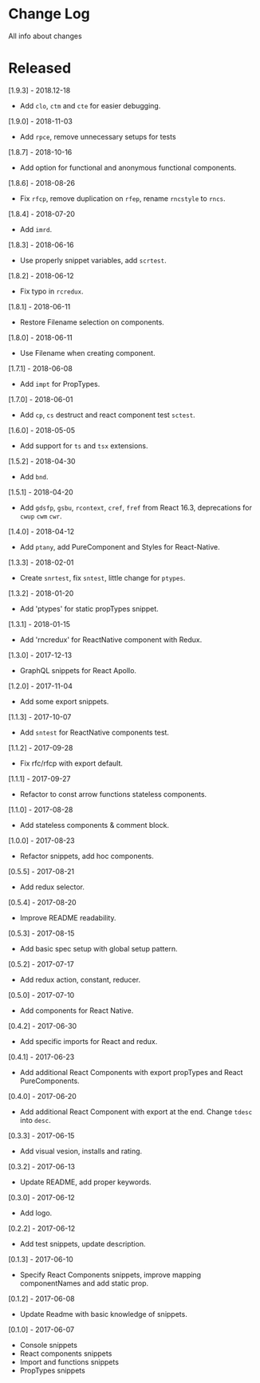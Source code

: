 # Change Log

All info about changes

# Released

[1.9.3] - 2018.12-18

- Add `clo`, `ctm` and `cte` for easier debugging.

[1.9.0] - 2018-11-03

- Add `rpce`, remove unnecessary setups for tests

[1.8.7] - 2018-10-16

- Add option for functional and anonymous functional components.

[1.8.6] - 2018-08-26

- Fix `rfcp`, remove duplication on `rfep`, rename `rncstyle` to `rncs`.

[1.8.4] - 2018-07-20

- Add `imrd`.

[1.8.3] - 2018-06-16

- Use properly snippet variables, add `scrtest`.

[1.8.2] - 2018-06-12

- Fix typo in `rcredux`.

[1.8.1] - 2018-06-11

- Restore Filename selection on components.

[1.8.0] - 2018-06-11

- Use Filename when creating component.

[1.7.1] - 2018-06-08

- Add `impt` for PropTypes.

[1.7.0] - 2018-06-01

- Add `cp`, `cs` destruct and react component test `sctest`.

[1.6.0] - 2018-05-05

- Add support for `ts` and `tsx` extensions.

[1.5.2] - 2018-04-30

- Add `bnd`.

[1.5.1] - 2018-04-20

- Add `gdsfp`, `gsbu`, `rcontext`, `cref`, `fref` from React 16.3, deprecations for `cwup` `cwm` `cwr`.

[1.4.0] - 2018-04-12

- Add `ptany`, add PureComponent and Styles for React-Native.

[1.3.3] - 2018-02-01

- Create `snrtest`, fix `sntest`, little change for `ptypes`.

[1.3.2] - 2018-01-20

- Add 'ptypes' for static propTypes snippet.

[1.3.1] - 2018-01-15

- Add 'rncredux' for ReactNative component with Redux.

[1.3.0] - 2017-12-13

- GraphQL snippets for React Apollo.

[1.2.0] - 2017-11-04

- Add some export snippets.

[1.1.3] - 2017-10-07

- Add `sntest` for ReactNative components test.

[1.1.2] - 2017-09-28

- Fix rfc/rfcp with export default.

[1.1.1] - 2017-09-27

- Refactor to const arrow functions stateless components.

[1.1.0] - 2017-08-28

- Add stateless components & comment block.

[1.0.0] - 2017-08-23

- Refactor snippets, add hoc components.

[0.5.5] - 2017-08-21

- Add redux selector.

[0.5.4] - 2017-08-20

- Improve README readability.

[0.5.3] - 2017-08-15

- Add basic spec setup with global setup pattern.

[0.5.2] - 2017-07-17

- Add redux action, constant, reducer.

[0.5.0] - 2017-07-10

- Add components for React Native.

[0.4.2] - 2017-06-30

- Add specific imports for React and redux.

[0.4.1] - 2017-06-23

- Add additional React Components with export propTypes and React PureComponents.

[0.4.0] - 2017-06-20

- Add additional React Component with export at the end. Change `tdesc` into `desc`.

[0.3.3] - 2017-06-15

- Add visual vesion, installs and rating.

[0.3.2] - 2017-06-13

- Update README, add proper keywords.

[0.3.0] - 2017-06-12

- Add logo.

[0.2.2] - 2017-06-12

- Add test snippets, update description.

[0.1.3] - 2017-06-10

- Specify React Components snippets, improve mapping componentNames and add static prop.

[0.1.2] - 2017-06-08

- Update Readme with basic knowledge of snippets.

[0.1.0] - 2017-06-07

- Console snippets
- React components snippets
- Import and functions snippets
- PropTypes snippets
